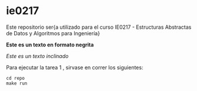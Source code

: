 # ie0217
Este repositorio ser{a utilizado para el curso IE0217 - Estructuras Abstractas de Datos y Algoritmos para Ingeniería}

**Este es un texto en formato negrita**

_Este es un texto inclinado_

Para ejecutar la tarea 1 , sirvase en correr los siguientes:
```
cd repo
make run
```
